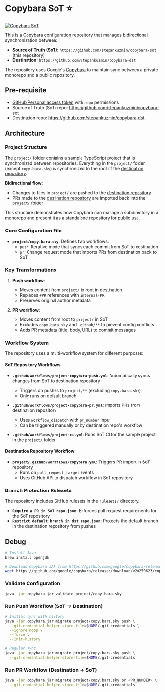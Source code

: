 # Copybara SoT ⭐️

[![Copybara SoT](https://github.com/stepankuzmin/copybara-sot/actions/workflows/project-copybara-push.yml/badge.svg)](https://github.com/stepankuzmin/copybara-sot/actions/workflows/copybara.yml)

This is a Copybara configuration repository that manages bidirectional synchronization between:
- **Source of Truth (SoT)**: `https://github.com/stepankuzmin/copybara-sot` (this repository)
- **Destination**: `https://github.com/stepankuzmin/copybara-dst`

The repository uses Google's [Copybara](https://github.com/google/copybara/) to maintain sync between a private monorepo and a public repository.

## Pre-requisite

- [GitHub Personal access token](https://github.com/settings/tokens) with `repo` permissions
- Source of Truth (SoT) repo: https://github.com/stepankuzmin/copybara-sot
- Destination repo: https://github.com/stepankuzmin/copybara-dst

## Architecture

### Project Structure

The `project/` folder contains a sample TypeScript project that is synchronized between repositories. Everything in the `project/` folder (except `copy.bara.sky`) is synchronized to the root of the [destination repository](https://github.com/stepankuzmin/copybara-dst).

**Bidirectional flow**:
  - Changes to files in `project/` are pushed to the [destination repository](https://github.com/stepankuzmin/copybara-dst)
  - PRs made to the [destination repository](https://github.com/stepankuzmin/copybara-dst) are imported back into the `project/` folder

This structure demonstrates how Copybara can manage a subdirectory in a monorepo and present it as a standalone repository for public use.

### Core Configuration File

- **`project/copy.bara.sky`**: Defines two workflows:
  - `push`: Iterative mode that syncs each commit from SoT to destination
  - `pr`: Change request mode that imports PRs from destination back to SoT

### Key Transformations

1. **Push workflow**:
   - Moves content from `project/` to root in destination
   - Replaces `#PR` references with `internal-PR`
   - Preserves original author metadata

2. **PR workflow**:
   - Moves content from root to `project/` in SoT
   - Excludes `copy.bara.sky` and `.github/**` to prevent config conflicts
   - Adds PR metadata (title, body, URL) to commit messages

### Workflow System

The repository uses a multi-workflow system for different purposes:

#### SoT Repository Workflows

- **`.github/workflows/project-copybara-push.yml`**: Automatically syncs changes from SoT to destination repository
  - Triggers on pushes to `project/**` (excluding `copy.bara.sky`)
  - Only runs on default branch

- **`.github/workflows/project-copybara-pr.yml`**: Imports PRs from destination repository
  - Uses `workflow_dispatch` with `pr_number` input
  - Can be triggered manually or by destination repo's workflow

- **`.github/workflows/project-ci.yml`**: Runs SoT CI for the sample project in the `project/` folder

#### Destination Repository Workflow

- **`project/.github/workflows/copybara.yml`**: Triggers PR import in SoT repository
  - Runs on `pull_request_target` events
  - Uses GitHub API to dispatch workflow in SoT repository

### Branch Protection Rulesets

The repository includes GitHub rulesets in the `rulesets/` directory:

- **`Require a PR in SoT repo.json`**: Enforces pull request requirements for the SoT repository
- **`Restrict default branch in dst repo.json`**: Protects the default branch in the destination repository from pushes

## Debug

```bash
# Install Java
brew install openjdk

# Download Copybara JAR from https://github.com/google/copybara/releases
wget https://github.com/google/copybara/releases/download/v20250623/copybara_deploy.jar -O copybara.jar
```

### Validate Configuration

```bash
java -jar copybara.jar validate project/copy.bara.sky
```

### Run Push Workflow (SoT → Destination)

```bash
# Initial sync with history
java -jar copybara.jar migrate project/copy.bara.sky push \
  --git-credential-helper-store-file=$HOME/.git-credentials \
  --ignore-noop \
  --force \
  --init-history

# Regular sync
java -jar copybara.jar migrate project/copy.bara.sky push \
  --git-credential-helper-store-file=$HOME/.git-credentials
```

### Run PR Workflow (Destination → SoT)

```bash
java -jar copybara.jar migrate project/copy.bara.sky pr <PR_NUMBER> \
  --git-credential-helper-store-file=$HOME/.git-credentials
```
